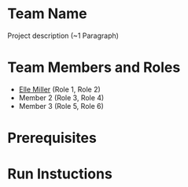 # Team Name

Project description (~1 Paragraph)

# Team Members and Roles

* [Elle Miller](https://github.com/elle108/CIS350-HW2-Miller.git) (Role 1, Role 2)
* Member 2 (Role 3, Role 4)
* Member 3 (Role 5, Role 6)

# Prerequisites

# Run Instuctions
